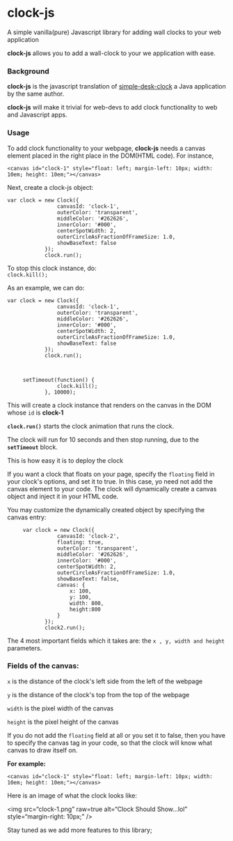# clock-js
A simple vanilla(pure) Javascript library for adding wall clocks to your web application

**clock-js** allows you to add a wall-clock to your we application with ease.

### Background
**clock-js** is the javascript translation of [simple-desk-clock](https://github.com/gbenroscience/simple-desk-clock) a Java application by the same author.

**clock-js** will make it trivial for web-devs to add clock functionality to web and Javascript apps.


### Usage

To add clock functionality to your webpage, **clock-js** needs a canvas element placed in the right place in the DOM(HTML code). For instance,

  `<canvas id="clock-1" style="float: left; margin-left: 10px; width: 10em; height: 10em;"></canvas>`

Next, create a clock-js object:

    var clock = new Clock({
                    canvasId: 'clock-1',
                    outerColor: 'transparent',
                    middleColor: '#262626',
                    innerColor: '#000',
                    centerSpotWidth: 2,
                    outerCircleAsFractionOfFrameSize: 1.0,
                    showBaseText: false
                });
                clock.run();



To stop this clock instance, do:<br>
`clock.kill();` <br>



As an example, we can do:


    var clock = new Clock({
                    canvasId: 'clock-1',
                    outerColor: 'transparent',
                    middleColor: '#262626',
                    innerColor: '#000',
                    centerSpotWidth: 2,
                    outerCircleAsFractionOfFrameSize: 1.0,
                    showBaseText: false
                });
                clock.run();



         setTimeout(function() {
                    clock.kill();
                }, 10000);
                
                
                
This will create a clock instance that renders on the canvas in the DOM whose `id` is **clock-1**

**`clock.run()`** starts the clock animation that runs the clock. 

The clock will run for 10 seconds and then stop running, due to the **`setTimeout`** block.

This is how easy it is to deploy the clock

If you want a clock that floats on your page, specify the `floating` field in your clock's options, and set it to true. In this case, yo need not add the canvas element to your code. The clock will dynamically create a canvas object and inject it in your HTML code.

You may customize the dynamically created object by specifying the canvas entry:


         var clock = new Clock({
                    canvasId: 'clock-2',
                    floating: true,
                    outerColor: 'transparent',
                    middleColor: '#262626',
                    innerColor: '#000',
                    centerSpotWidth: 2,
                    outerCircleAsFractionOfFrameSize: 1.0,
                    showBaseText: false,
                    canvas: {
                        x: 100,
                        y: 100,
                        width: 800,
                        height:800
                    }
                });
                clock2.run();

The 4 most important fields which it takes are: the `x , y, width and height` parameters.

### Fields of the canvas:

`x` is the distance of the clock's left side from the left of the webpage

`y` is the distance of the clock's top from the top of the webpage

`width` is the pixel width of the canvas

`height` is the pixel height of the canvas



If  you do not add the `floating` field at all or you set it to false, then you have to specify the canvas tag in your code, so that the clock will know what canvas to draw itself on.

**For example:**

  `<canvas id="clock-1" style="float: left; margin-left: 10px; width: 10em; height: 10em;"></canvas>`

Here is an image of what the clock looks like:

<img
src=“clock-1.png”
raw=true
alt=“Clock Should Show...lol”
style=“margin-right: 10px;”
/>




Stay tuned as we add more features to this library;
